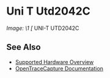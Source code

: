 # Uni T Utd2042C
**Image: \1*
[*
UNI-T UTD2042C
## See Also
- [Supported Hardware Overview](../supported-hardware.md)
- [OpenTraceCapture Documentation](../../opentracecapture/overview.md)
